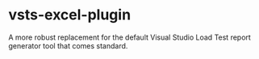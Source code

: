 vsts-excel-plugin
=================

A more robust replacement for the default Visual Studio Load Test report generator tool that comes standard.
